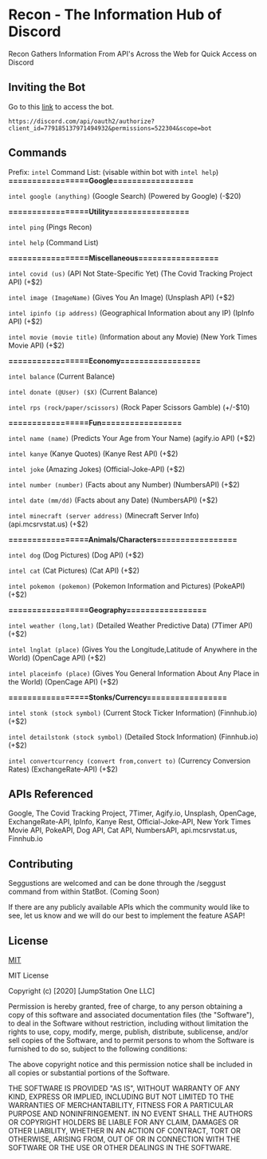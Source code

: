 # Recon - The Information Hub of Discord

Recon Gathers Information From API's Across the Web for Quick Access on Discord

## Inviting the Bot

Go to this [link](https://discord.com/api/oauth2/authorize?client_id=779185137971494932&permissions=522304&scope=bot) to access the bot.

```
https://discord.com/api/oauth2/authorize?client_id=779185137971494932&permissions=522304&scope=bot
```

## Commands

Prefix: `intel` Command List: (visable within bot with  `intel help`)
**=================Google=================**

`intel google (anything)` (Google Search) (Powered by Google) (-$20)

**=================Utility=================**

`intel ping` (Pings Recon)

`intel help` (Command List)

**=================Miscellaneous=================**

`intel covid (us)` (API Not State-Specific Yet) (The Covid Tracking Project API) (+$2)

`intel image (ImageName)` (Gives You An Image) (Unsplash API) (+$2)

`intel ipinfo (ip address)` (Geographical Information about any IP) (IpInfo API) (+$2)

`intel movie (movie title)` (Information about any Movie) (New York Times Movie API) (+$2)

**=================Economy=================**

`intel balance` (Current Balance)

`intel donate (@User) ($X)` (Current Balance)

`intel rps (rock/paper/scissors)` (Rock Paper Scissors Gamble) (+/-$10)

**=================Fun=================**

`intel name (name)` (Predicts Your Age from Your Name) (agify.io API) (+$2)

`intel kanye` (Kanye Quotes) (Kanye Rest API) (+$2)

`intel joke` (Amazing Jokes) (Official-Joke-API) (+$2)

`intel number (number)` (Facts about any Number) (NumbersAPI) (+$2)

`intel date (mm/dd)` (Facts about any Date) (NumbersAPI) (+$2)

`intel minecraft (server address)` (Minecraft Server Info) (api.mcsrvstat.us) (+$2)

**=================Animals/Characters=================**

`intel dog` (Dog Pictures) (Dog API) (+$2)

`intel cat` (Cat Pictures) (Cat API) (+$2)

`intel pokemon (pokemon)` (Pokemon Information and Pictures) (PokeAPI) (+$2)

**=================Geography=================**

`intel weather (long,lat)` (Detailed Weather Predictive Data) (7Timer API) (+$2)

`intel lnglat (place)` (Gives You the Longitude,Latitude of Anywhere in the World) (OpenCage API) (+$2)

`intel placeinfo (place)` (Gives You General Information About Any Place in the World) (OpenCage API) (+$2)

**=================Stonks/Currency=================**

`intel stonk (stock symbol)` (Current Stock Ticker Information) (Finnhub.io) (+$2)

`intel detailstonk (stock symbol)` (Detailed Stock Information) (Finnhub.io) (+$2)

`intel convertcurrency (convert from,convert to)` (Currency Conversion Rates) (ExchangeRate-API) (+$2)

## APIs Referenced
Google, The Covid Tracking Project, 7Timer, Agify.io, Unsplash, OpenCage, ExchangeRate-API, IpInfo, Kanye Rest, Official-Joke-API, New York Times Movie API, PokeAPI, Dog API, Cat API, NumbersAPI, api.mcsrvstat.us, Finnhub.io

## Contributing
Seggustions are welcomed and can be done through the /seggust command from within StatBot. (Coming Soon)

If there are any publicly available APIs which the community would like to see, let us know and we will do our best to implement the feature ASAP!

## License
[MIT](https://choosealicense.com/licenses/mit/)

MIT License

Copyright (c) [2020] [JumpStation One LLC]

Permission is hereby granted, free of charge, to any person obtaining a copy
of this software and associated documentation files (the "Software"), to deal
in the Software without restriction, including without limitation the rights
to use, copy, modify, merge, publish, distribute, sublicense, and/or sell
copies of the Software, and to permit persons to whom the Software is
furnished to do so, subject to the following conditions:

The above copyright notice and this permission notice shall be included in all
copies or substantial portions of the Software.

THE SOFTWARE IS PROVIDED "AS IS", WITHOUT WARRANTY OF ANY KIND, EXPRESS OR
IMPLIED, INCLUDING BUT NOT LIMITED TO THE WARRANTIES OF MERCHANTABILITY,
FITNESS FOR A PARTICULAR PURPOSE AND NONINFRINGEMENT. IN NO EVENT SHALL THE
AUTHORS OR COPYRIGHT HOLDERS BE LIABLE FOR ANY CLAIM, DAMAGES OR OTHER
LIABILITY, WHETHER IN AN ACTION OF CONTRACT, TORT OR OTHERWISE, ARISING FROM,
OUT OF OR IN CONNECTION WITH THE SOFTWARE OR THE USE OR OTHER DEALINGS IN THE
SOFTWARE.
